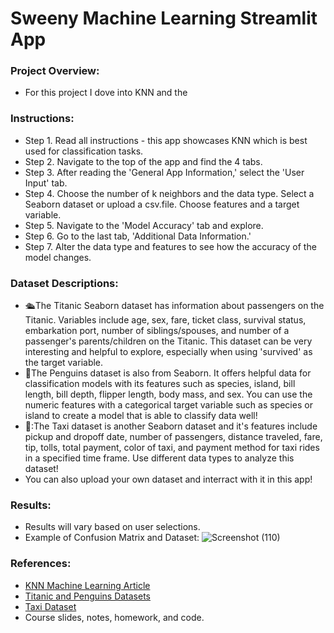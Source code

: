 # Sweeny Machine Learning Streamlit App

### Project Overview:
- For this project I dove into KNN and the 


### Instructions:
- Step 1. Read all instructions - this app showcases KNN which is best used for classification tasks.
- Step 2. Navigate to the top of the app and find the 4 tabs.
- Step 3. After reading the 'General App Information,' select the 'User Input' tab.
- Step 4. Choose the number of k neighbors and the data type. Select a Seaborn dataset or upload a csv.file. Choose features and a target variable.
- Step 5. Navigate to the 'Model Accuracy' tab and explore.
- Step 6. Go to the last tab, 'Additional Data Information.'
- Step 7. Alter the data type and features to see how the accuracy of the model changes.


### Dataset Descriptions:
- 🛳️The Titanic Seaborn dataset has information about passengers on the Titanic. Variables include age, sex, fare, ticket class, survival status, embarkation port, number of siblings/spouses, and number of a passenger's parents/children on the Titanic. This dataset can be very interesting and helpful to explore, especially when using 'survived' as the target variable.
- 🐧The Penguins dataset is also from Seaborn. It offers helpful data for classification models with its features such as species, island, bill length, bill depth, flipper length, body mass, and sex. You can use the numeric features with a categorical target variable such as species or island to create a model that is able to classify data well!
- 🚗:The Taxi dataset is another Seaborn dataset and it's features include pickup and dropoff date, number of passengers, distance traveled, fare, tip, tolls, total payment, color of taxi, and payment method for taxi rides in a specified time frame. Use different data types to analyze this dataset!
- You can also upload your own dataset and interract with it in this app!


### Results:
- Results will vary based on user selections.
- Example of Confusion Matrix and Dataset:
![Screenshot (110)](https://github.com/user-attachments/assets/2e40971f-4e86-42a3-8754-f91f5b4b5895)


### References:
- [KNN Machine Learning Article](https://medium.com/@sachinsoni600517/k-nearest-neighbours-introduction-to-machine-learning-algorithms-9dbc9d9fb3b2)
- [Titanic and Penguins Datasets](https://www.geeksforgeeks.org/seaborn-datasets-for-data-science/#3-penguins-dataset)
- [Taxi Dataset](https://www.kaggle.com/datasets/abdmental01/taxis-dataset-yellow-taxi)
- Course slides, notes, homework, and code.
